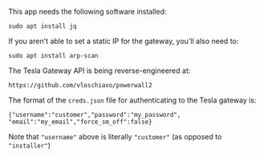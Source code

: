This app needs the following software installed:
```
sudo apt install jq
```

If you aren't able to set a static IP for the gateway,
you'll also need to:
```
sudo apt install arp-scan
```

The Tesla Gateway API is being reverse-engineered at:
```
https://github.com/vloschiavo/powerwall2
```

The format of the `creds.json` file for authenticating to the Tesla gateway is:

```
{"username":"customer","password":"my_password", "email":"my_email","force_sm_off":false}
```

Note that `"username"` above is literally `"customer"` (as opposed to `"installer"`)